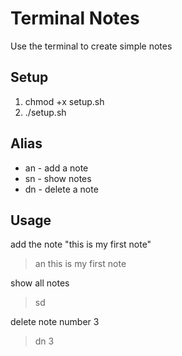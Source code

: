 # Terminal Notes
Use the terminal to create simple notes


## Setup
1. chmod +x setup.sh
2. ./setup.sh


## Alias
* an - add a note
* sn - show notes
* dn - delete a note


## Usage

add the note "this is my first note"
> an this is my first note

show all notes
> sd

delete note number 3
> dn 3
